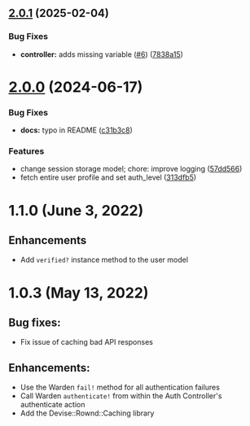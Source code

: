 

## [2.0.1](https://github.com/rownd/devise-rownd/compare/2.0.0...2.0.1) (2025-02-04)


### Bug Fixes

* **controller:** adds missing variable ([#6](https://github.com/rownd/devise-rownd/issues/6)) ([7838a15](https://github.com/rownd/devise-rownd/commit/7838a1585a1089b812be15d7e4c822d851a75ac1))

# [2.0.0](https://github.com/rownd/devise-rownd/compare/v1.1.0...2.0.0) (2024-06-17)


### Bug Fixes

* **docs:** typo in README ([c31b3c8](https://github.com/rownd/devise-rownd/commit/c31b3c8c35290a2b115fff60a875436b214e048b))


### Features

* change session storage model; chore: improve logging ([57dd566](https://github.com/rownd/devise-rownd/commit/57dd56689f6b4f087521e241a1a19ab7c17f4414))
* fetch entire user profile and set auth_level ([313dfb5](https://github.com/rownd/devise-rownd/commit/313dfb5300bbb846030600709830353c8662af50))

# 1.1.0 (June 3, 2022)

## Enhancements

  - Add `verified?` instance method to the user model

# 1.0.3 (May 13, 2022)

## Bug fixes:

  - Fix issue of caching bad API responses

## Enhancements:

  - Use the Warden `fail!` method for all authentication failures
  - Call Warden `authenticate!` from within the Auth Controller's authenticate action
  - Add the Devise::Rownd::Caching library